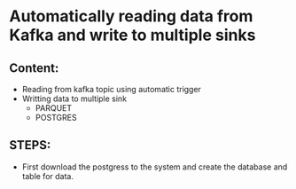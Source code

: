 # Automatically reading data from Kafka and write to multiple sinks

## Content:
- Reading from kafka topic using automatic trigger
- Writting data to multiple sink
    - PARQUET
    - POSTGRES

## STEPS:
- First download the postgress to the system and create the database and table for data.
